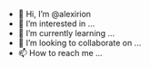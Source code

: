 - 👋 Hi, I’m @alexirion
- 👀 I’m interested in ...
- 🌱 I’m currently learning ...
- 💞️ I’m looking to collaborate on ...
- 📫 How to reach me ...

<!---
alexirion/alexirion is a ✨ special ✨ repository because its `README.md` (this file) appears on your GitHub profile.
You can click the Preview link to take a look at your changes.
--->
